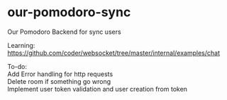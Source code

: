 # our-pomodoro-sync
Our Pomodoro Backend for sync users  

Learning:  
https://github.com/coder/websocket/tree/master/internal/examples/chat

To-do:  
Add Error handling for http requests  
Delete room if something go wrong  
Implement user token validation and user creation from token  
